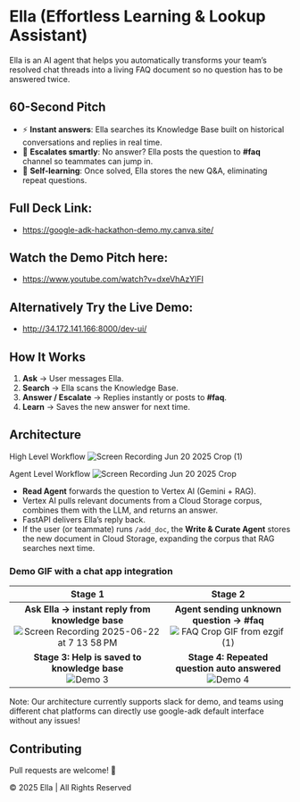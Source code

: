 # Ella (Effortless Learning & Lookup Assistant)

Ella is an AI agent that helps you automatically transforms your team’s resolved chat threads into a living FAQ document so no question has to be answered twice.

## 60-Second Pitch

- ⚡ **Instant answers**: Ella searches its Knowledge Base built on historical conversations and replies in real time.
- 🙋 **Escalates smartly**: No answer? Ella posts the question to **#faq** channel so teammates can jump in.
- 🧠 **Self-learning**: Once solved, Ella stores the new Q&A, eliminating repeat questions.

## Full Deck Link:

- https://google-adk-hackathon-demo.my.canva.site/

## Watch the Demo Pitch here:

- https://www.youtube.com/watch?v=dxeVhAzYlFI

## Alternatively Try the Live Demo:

- http://34.172.141.166:8000/dev-ui/

## How It Works

1. **Ask** → User messages Ella.
2. **Search** → Ella scans the Knowledge Base.
3. **Answer / Escalate** → Replies instantly or posts to **#faq**.
4. **Learn** → Saves the new answer for next time.

## Architecture

High Level Workflow
![Screen Recording Jun 20 2025 Crop (1)](https://github.com/user-attachments/assets/b1249aa4-bdaa-4c1e-95cf-2a95d905f8eb)

Agent Level Workflow
![Screen Recording Jun 20 2025 Crop](https://github.com/user-attachments/assets/ec15a845-1600-467a-9552-f169577cad70)

- **Read Agent** forwards the question to Vertex AI (Gemini + RAG).
- Vertex AI pulls relevant documents from a Cloud Storage corpus, combines them with the LLM, and returns an answer.
- FastAPI delivers Ella’s reply back.
- If the user (or teammate) runs `/add_doc`, the **Write & Curate Agent** stores the new document in Cloud Storage, expanding the corpus that RAG searches next time.

### Demo GIF with a chat app integration

|                                                                     Stage 1                                                                     |                                                                         Stage 2                                                                          |
| :---------------------------------------------------------------------------------------------------------------------------------------------: | :------------------------------------------------------------------------------------------------------------------------------------------------------: |
|   **Ask Ella → instant reply from knowledge base**![Screen Recording 2025-06-22 at 7 13 58 PM](https://github.com/user-attachments/assets/f8e601e6-bf40-45f5-a074-93a6f679afc3)   | **Agent sending unknown question → #faq**![FAQ Crop GIF from ezgif (1)](https://github.com/user-attachments/assets/4a48e900-a6ee-4e74-9d60-fbb0a7dbdea1) |
| **Stage 3: Help is saved to knowledge base**<br>![Demo 3](https://github.com/user-attachments/assets/b757d16d-54f5-4a9f-8a60-669cf6ebeb71) <br> |        **Stage 4: Repeated question auto answered**<br>![Demo 4](https://github.com/user-attachments/assets/80332381-f490-482c-9ce0-cddbe0513066)        |

Note: Our architecture currently supports slack for demo, and teams using different chat platforms can directly use google-adk default interface without any issues!

## Contributing

Pull requests are welcome! 🌟

© 2025 Ella | All Rights Reserved
